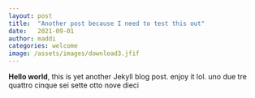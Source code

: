 ```yaml
---
layout: post
title:  "Another post because I need to test this out"
date:   2021-09-01
author: maddi
categories: welcome
image: /assets/images/download3.jfif
---
```


**Hello world**, this is yet another Jekyll blog post. enjoy it lol. uno due tre quattro cinque sei sette otto nove dieci